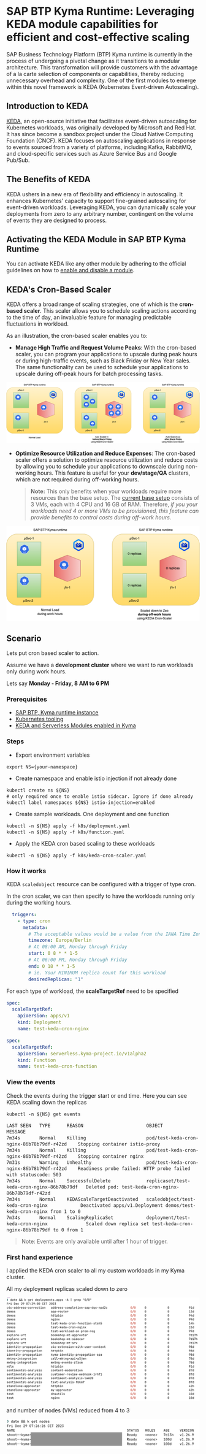 # SAP BTP Kyma Runtime: Leveraging KEDA module capabilities for efficient and cost-effective scaling

SAP Business Technology Platform (BTP) Kyma runtime is currently in the process of undergoing a pivotal change as it transitions to a modular architecture. This transformation will provide customers with the advantage of a la carte selection of components or capabilities, thereby reducing unnecessary overhead and complexity. One of the first modules to emerge within this novel framework is KEDA (Kubernetes Event-driven Autoscaling).

## Introduction to KEDA

[KEDA](https://keda.sh/), an open-source initiative that facilitates event-driven autoscaling for Kubernetes workloads, was originally developed by Microsoft and Red Hat. It has since become a sandbox project under the Cloud Native Computing Foundation (CNCF). KEDA focuses on autoscaling applications in response to events sourced from a variety of platforms, including Kafka, RabbitMQ, and cloud-specific services such as Azure Service Bus and Google Pub/Sub.

## The Benefits of KEDA

KEDA ushers in a new era of flexibility and efficiency in autoscaling. It enhances Kubernetes' capacity to support fine-grained autoscaling for event-driven workloads. Leveraging KEDA, you can dynamically scale your deployments from zero to any arbitrary number, contingent on the volume of events they are designed to process.

## Activating the KEDA Module in SAP BTP Kyma Runtime

You can activate KEDA like any other module by adhering to the official guidelines on how to [enable and disable a module](https://help.sap.com/docs/btp/sap-business-technology-platform/enable-and-disable-kyma-module).

## KEDA's Cron-Based Scaler

KEDA offers a broad range of scaling strategies, one of which is the **cron-based scaler**. This scaler allows you to schedule scaling actions according to the time of day, an invaluable feature for managing predictable fluctuations in workload.

As an illustration, the cron-based scaler enables you to:

- **Manage High Traffic and Request Volume Peaks**: With the cron-based scaler, you can program your applications to upscale during peak hours or during high-traffic events, such as Black Friday or New Year sales. The same functionality can be used to schedule your applications to upscale during off-peak hours for batch processing tasks.

![bf](assets/keda-scale-bf.png)

- **Optimize Resource Utilization and Reduce Expenses**: The cron-based scaler offers a solution to optimize resource utilization and reduce costs by allowing you to schedule your applications to downscale during non-working hours. This feature is useful for your **dev/stage/QA** clusters, which are not required during off-working hours.

  > **Note:** This only benefits when your workloads require more resources than the base setup. The [current base setup](https://kyma-project.github.io/price-calculator/) consists of 3 VMs, each with 4 CPU and 16 GB of RAM. Therefore, *if you your workloads need 4 or more VMs to be provisioned, this feature can provide benefits to control costs during off-work hours.*

![off-work](assets/keda-scale-off-work.png)

## Scenario

Lets put cron based scaler to action.

Assume we have a **development cluster** where we want to run workloads only during work hours.

Lets say **Monday - Friday, 8 AM to 6 PM**

### Prerequisites

- [SAP BTP, Kyma runtime instance](../prerequisites/#kyma)
- [Kubernetes tooling](../prerequisites/#kubernetes)
- [KEDA and Serverless Modules enabled in Kyma]((https://help.sap.com/docs/btp/sap-business-technology-platform/enable-and-disable-kyma-module))

### Steps

- Export environment variables

```shell
export NS={your-namespace}
```

- Create namespace and enable istio injection if not already done

```shell
kubectl create ns ${NS}
# only required once to enable istio sidecar. Ignore if done already
kubectl label namespaces ${NS} istio-injection=enabled
```

- Create sample workloads. One deployment and one function

```shell
kubectl -n ${NS} apply -f k8s/deployment.yaml
kubectl -n ${NS} apply -f k8s/function.yaml
```

- Apply the KEDA cron based scaling to these workloads

```shell
kubectl -n ${NS} apply -f k8s/keda-cron-scaler.yaml
```

### How it works

KEDA `scaledobject` resource can be configured with a trigger of type cron.

In the cron scaler, we can then specify to have the workloads running only during the working hours.

```yaml
  triggers:
    - type: cron
      metadata:
        # The acceptable values would be a value from the IANA Time Zone Database.
        timezone: Europe/Berlin  
        # At 08:00 AM, Monday through Friday
        start: 0 8 * * 1-5
        # At 06:00 PM, Monday through Friday
        end: 0 18 * * 1-5
        # ie. Your MINIMUM replica count for this workload
        desiredReplicas: "1"
```

For each type of workload, the **scaleTargetRef** need to be specified

```yaml
spec:
  scaleTargetRef:
    apiVersion: apps/v1
    kind: Deployment
    name: test-keda-cron-nginx
```

```yaml
spec:
  scaleTargetRef:
    apiVersion: serverless.kyma-project.io/v1alpha2
    kind: Function
    name: test-keda-cron-function
```

### View the events

Check the events during the trigger start or end time. Here you can see KEDA scaling down the replicas

```shell
kubectl -n ${NS} get events
```

```shell
LAST SEEN   TYPE      REASON                       OBJECT                                       MESSAGE
7m34s       Normal    Killing                      pod/test-keda-cron-nginx-86b78b79df-r42zd    Stopping container istio-proxy
7m34s       Normal    Killing                      pod/test-keda-cron-nginx-86b78b79df-r42zd    Stopping container nginx
7m31s       Warning   Unhealthy                    pod/test-keda-cron-nginx-86b78b79df-r42zd    Readiness probe failed: HTTP probe failed with statuscode: 503
7m34s       Normal    SuccessfulDelete             replicaset/test-keda-cron-nginx-86b78b79df   Deleted pod: test-keda-cron-nginx-86b78b79df-r42zd
7m34s       Normal    KEDAScaleTargetDeactivated   scaledobject/test-keda-cron-nginx            Deactivated apps/v1.Deployment demos/test-keda-cron-nginx from 1 to 0
7m34s       Normal    ScalingReplicaSet            deployment/test-keda-cron-nginx              Scaled down replica set test-keda-cron-nginx-86b78b79df to 0 from 1
```

> Note: Events are only available until after 1 hour of trigger.

### First hand experience

I applied the KEDA cron scaler to all my custom workloads in my Kyma cluster.

All my deployment replicas scaled down to zero

![dep-off](assets/keda-off-hours.png)

and number of nodes (VMs) reduced from 4 to 3

![nodes-off](assets/nodes-off-hours.png)
